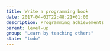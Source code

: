 ```yaml
---
title: Write a programming book
date: 2017-04-02T22:48:21+01:00
description: Programming achievements
parent: level-up
group: "Learn by teaching others"
state: "todo"
---
```

